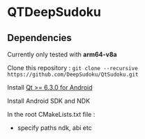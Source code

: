 # QTDeepSudoku

## Dependencies
Currently only tested with **arm64-v8a**

Clone this repository : 
`git clone --recursive https://github.com/DeepSudoku/QtSudoku.git `

Install [Qt >= 6.3.0 for Android](https://doc-snapshots.qt.io/qt6-dev/android-building.html)

Install Android SDK and NDK 

In the root CMakeLists.txt file :
  - specify paths ndk, abi etc 
